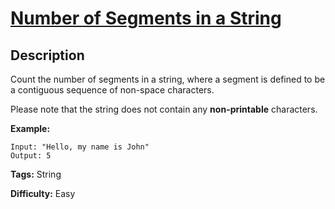 # [Number of Segments in a String][title]

## Description

Count the number of segments in a string, where a segment is defined to be a
contiguous sequence of non-space characters.

Please note that the string does not contain any **non-printable** characters.

**Example:**


```
Input: "Hello, my name is John"
Output: 5
```


**Tags:** String

**Difficulty:** Easy

[title]: https://leetcode.com/problems/number-of-segments-in-a-string
